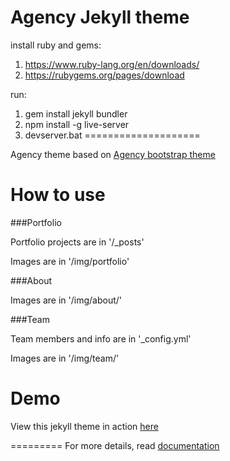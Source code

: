 Agency Jekyll theme
====================

install ruby and gems:
1) https://www.ruby-lang.org/en/downloads/
2) https://rubygems.org/pages/download

run:
1) gem install jekyll bundler
2) npm install -g live-server
3) devserver.bat
====================

Agency theme based on [Agency bootstrap theme ](https://startbootstrap.com/template-overviews/agency/)

# How to use

###Portfolio 

Portfolio projects are in '/_posts'

Images are in '/img/portfolio'

###About

Images are in '/img/about/'

###Team

Team members and info are in '_config.yml'

Images are in '/img/team/'


# Demo

View this jekyll theme in action [here](https://y7kim.github.io/agency-jekyll-theme)

=========
For more details, read [documentation](http://jekyllrb.com/)
